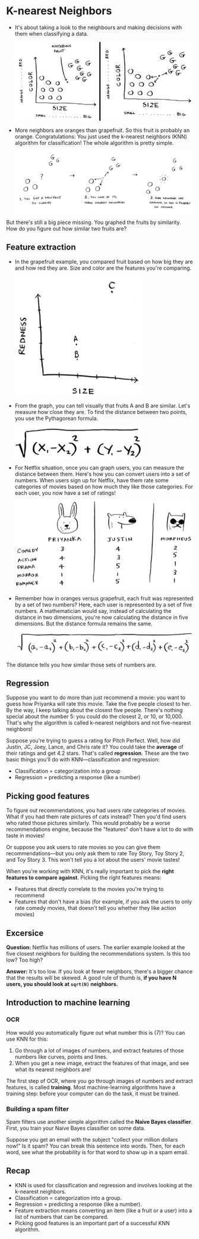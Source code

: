 # K-nearest Neighbors

- It's about taking a look to the neighbours and making decisions with them when classifying a data.

  ![fruit](images/fruit.png)

- More neighbors are oranges than grapefruit. So this fruit is probably an orange. Congratulations: You just used the k-nearest neighbors (KNN) algorithm for classification! The whole algorithm is pretty simple.

  ![k-nearest-neighbors](images/k-nearest-neighbors.png)

But there's still a big piece missing. You graphed the fruits by similarity. How do you figure out how similar two fruits are?

## Feature extraction

- In the grapefruit example, you compared fruit based on how big they are and how red they are. Size and color are the features you're comparing.

  ![feature-extract](images/feature-extract.png)

- From the graph, you can tell visually that fruits A and B are similar. Let's measure how close they are. To find the distance between two points, you use the Pythagorean formula.

  ![pythagorean-formula](images/pythagorean-formula.png)

- For Netflix situation, once you can graph users, you can measure the distance between them. Here's how you can convert users into a set of numbers. When users sign up for Netflix, have them rate some categories of movies based on how much they like those categories. For each user, you now have a set of ratings!

  ![netflix](images/netflix.png)

- Remember how in oranges versus grapefruit, each fruit was represented by a set of two numbers? Here, each user is represented by a set of five numbers. A mathematician would say, instead of calculating the distance in two dimensions, you're now calculating the distance in five dimensions. But the distance formula remains the same.

  ![pythagorean-formula-2](images/pythagorean-formula-2.png)

The distance tells you how similar those sets of numbers are.

## Regression

Suppose you want to do more than just recommend a movie: you want to guess how Priyanka will rate this movie. Take the five people closest to her. By the way, I keep talking about the closest five people. There's nothing special about the number 5: you could do the closest 2, or 10, or 10,000. That's why the algorithm is called k-nearest neighbors and not five-nearest neighbors!

Suppose you're trying to guess a rating for Pitch Perfect. Well, how did Justin, JC, Joey, Lance, and Chris rate it? You could take the **average** of their ratings and get 4.2 stars. That's called **regression**. These are the two basic things you'll do with KNN—classification and regression:

- Classification = categorization into a group
- Regression = predicting a response (like a number)

## Picking good features

To figure out recommendations, you had users rate categories of movies. What if you had them rate pictures of cats instead? Then you'd find users who rated those pictures similarly. This would probably be a worse recommendations engine, because the "features" don't have a lot to do with taste in movies!

Or suppose you ask users to rate movies so you can give them recommendations—but you only ask them to rate Toy Story, Toy Story 2, and Toy Story 3. This won't tell you a lot about the users' movie tastes!

When you're working with KNN, it's really important to pick the **right features to compare against**. Picking the right features means:

- Features that directly correlate to the movies you're trying to recommend
- Features that don't have a bias (for example, if you ask the users to only rate comedy movies, that doesn't tell you whether they like action movies)

## Excersice

**Question:** Netflix has millions of users. The earlier example looked at the five closest neighbors for building the recommendations system. Is this too low? Too high?

**Answer:** It's too low. If you look at fewer neighbors, there's a bigger chance that the results will be skewed. A good rule of thumb is, **if you have N users, you should look at `sqrt(N)` neighbors.**

## Introduction to machine learning

### OCR

How would you automatically figure out what number this is (7)? You can use KNN for this:

1. Go through a lot of images of numbers, and extract features of those numbers like curves, points and lines.
2. When you get a new image, extract the features of that image, and see what its nearest neighbors are!

The first step of OCR, where you go through images of numbers and extract features, is called **training**. Most machine-learning algorithms have a training step: before your computer can do the task, it must be trained.

### Building a spam filter

Spam filters use another simple algorithm called the **Naive Bayes classifier**. First, you train your Naive Bayes classifier on some data.

Suppose you get an email with the subject "collect your million dollars now!" Is it spam? You can break this sentence into words. Then, for each word, see what the probability is for that word to show up in a spam email.

## Recap

- KNN is used for classification and regression and involves looking at the k-nearest neighbors.
- Classification = categorization into a group.
- Regression = predicting a response (like a number).
- Feature extraction means converting an item (like a fruit or a user) into a list of numbers that can be compared.
- Picking good features is an important part of a successful KNN algorithm.
